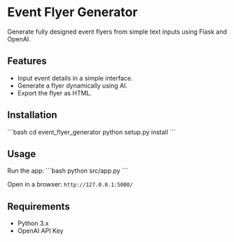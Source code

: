 # Event Flyer Generator
Generate fully designed event flyers from simple text inputs using Flask and OpenAI.

## Features
- Input event details in a simple interface.
- Generate a flyer dynamically using AI.
- Export the flyer as HTML.

## Installation
\`\`\`bash
cd event_flyer_generator
python setup.py install
\`\`\`

## Usage
Run the app:
\`\`\`bash
python src/app.py
\`\`\`

Open in a browser: `http://127.0.0.1:5000/`

## Requirements
- Python 3.x
- OpenAI API Key

